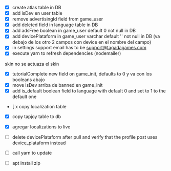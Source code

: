  - [x] create atlas table in DB
 - [x] add isDev en user table
 - [x] remove advertisingId field from game_user
 - [x] add deleted field in language table in DB
 - [x] add adsFree boolean in game_user default 0 not null in DB
 - [x] add devicePlataform in game_user varchar default '' not null in DB (va debajo de los otro 2 campos con device en el nombre del campo)
 - [x] in settings support email has to be support@tagadagames.com
 - [x] execute yarn to refresh dependencies (nodemailer)
 
 skin no se actuaza el skin

 - [x] tutorialComplete new field on game_init, defaults to 0 y va con los booleans abajo
 - [x] move isDev arriba de banned en game_init
 - [x] add is_default boolean field to language with default 0 and set to 1 to the default one
 - [ x copy localization table
- [x] copy tapjoy table to db
- [x] agregar localizations to live
 - [ ] delete devicePlataform after pull and verify that the profile post uses device_plataform instead
- [ ] call yarn to update
- [ ] apt install zip

 